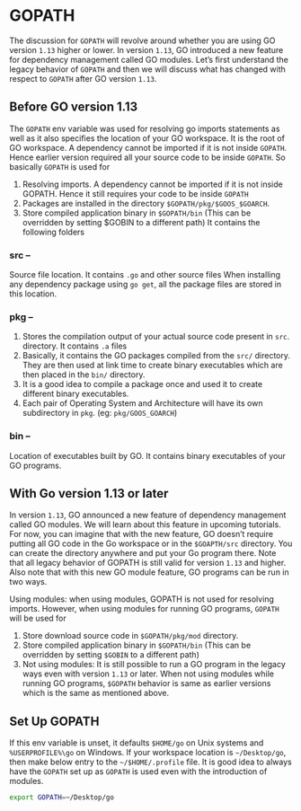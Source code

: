 # GOPATH

The discussion for `GOPATH` will revolve around whether you are using GO version `1.13` higher or lower. In version `1.13`, GO introduced a new feature for dependency management called GO modules. Let’s first understand the legacy behavior of `GOPATH` and then we will discuss what has changed with respect to `GOPATH` after GO version `1.13`.

## Before GO version 1.13

The `GOPATH` env variable was used for resolving go imports statements as well as it also specifies the location of your GO workspace. It is the root of GO workspace. A dependency cannot be imported if it is not inside `GOPATH`. Hence earlier version required all your source code to be inside `GOPATH`. So basically `GOPATH` is used for

1. Resolving imports. A dependency cannot be imported if it is not inside GOPATH. Hence it still requires your code to be inside `GOPATH`
2. Packages are installed in the directory `$GOPATH/pkg/$GOOS_$GOARCH`.
3. Store compiled application binary in `$GOPATH/bin` (This can be overridden by setting $GOBIN to a different path)
It contains the following folders

### src –
Source file location. It contains `.go` and other source files
When installing any dependency package using `go get`, all the package files are stored in this location.

### pkg –
1. Stores the compilation output of your actual source code present in `src`. directory. It contains `.a` files
1. Basically, it contains the GO packages compiled from the `src/` directory. They are then used at link time to create binary executables which are then placed in the `bin/` directory.
2. It is a good idea to compile a package once and used it to create different binary executables.
3. Each pair of Operating System and Architecture will have its own subdirectory in `pkg`. (eg: `pkg/GOOS_GOARCH`)
### bin – 
Location of executables built by GO. It contains binary executables of your GO programs.

## With Go version 1.13 or later

In version `1.13`, GO announced a new feature of dependency management called GO modules. We will learn about this feature in upcoming tutorials. For now, you can imagine that with the new feature, GO doesn’t require putting all GO code in the Go workspace or in the `$GOAPTH/src` directory. You can create the directory anywhere and put your Go program there. Note that all legacy behavior of GOPATH is still valid for version `1.13` and higher.  Also note that with this new GO module feature, GO programs can be run in two ways. 

Using modules: when using modules, GOPATH is not used for resolving imports. However, when using modules for running GO programs, `GOPATH` will be used for
1. Store download source code in `$GOPATH/pkg/mod` directory.
2. Store compiled application binary in `$GOPATH/bin` (This can be overridden by setting `$GOBIN` to a different path)
3. Not using modules:  It is still possible to run a GO program in the legacy ways even with version `1.13` or later. When not using modules while running GO programs, `$GOPATH` behavior is same as earlier versions which is the same as mentioned above.
   
## Set Up GOPATH

If this env variable is unset, it defaults `$HOME/go` on Unix systems and `%USERPROFILE%\go` on Windows. If your workspace location is `~/Desktop/go`, then make below entry to the `~/$HOME/.profile` file. It is good idea to always have the `GOPATH` set up as `GOPATH` is used even with the introduction of modules.
```bash
export GOPATH=~/Desktop/go
```